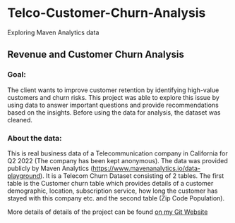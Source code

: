# Telco-Customer-Churn-Analysis
Exploring Maven Analytics data 
## Revenue and Customer Churn Analysis
### Goal: 
The client wants to improve customer retention by identifying high-value customers and churn risks. This project was able to explore this issue by using data to answer important questions and provide recommendations based on the insights. Before using the data for analysis, the dataset was cleaned.


### About the data: 
This is real business data of a Telecommunication company in California for Q2 2022 (The company has been kept anonymous). The data was provided publicly by Maven Analytics (https://www.mavenanalytics.io/data-playground). It is a Telecom Churn Dataset consisting of 2 tables. The first table is the Customer churn table which provides details of a customer demographic, location, subscription service, how long the customer has stayed with this company etc. and the second table (Zip Code Population). 

More details of details of the project can be found [on my Git Website](https://nugonna.github.io/Ugonna-Nwanosike-Portfolio/) 
